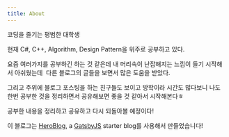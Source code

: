 ```yaml
---
title: About
---
```

코딩을 즐기는 평범한 대학생

현재 C#, C++, Algorithm, Design Pattern을 위주로 공부하고 있다. 
 

요즘 여러가지를 공부하긴 하는 것 같은데 내 머리속이 난잡해지는 느낌이 들기 시작해서 아쉬웠는데
 다른 블로그의 글들을 보면서 많은 도움을 받았다.

그리고 주위에 블로그 포스팅을 하는 친구들도 보이고 방학이라 시간도 많다보니 
나도 한번 공부한 것을 정리하면서 공유해보면 좋을 것 같아서 시작해본다ㅎ

공부한 내용을 정리하고 공유하고 다시 되돌아볼 예정이다!

이 블로그는 [HeroBlog](https://github.com/greglobinski/gatsby-starter-hero-blog), a [GatsbyJS](https://www.gatsbyjs.org/) starter blog를 사용해서 만들었습니다!